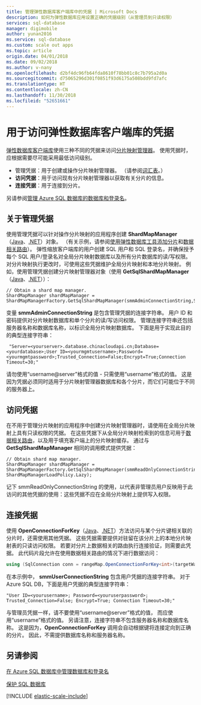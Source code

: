 ```yaml
---
title: 管理弹性数据库客户端库中的凭据 | Microsoft Docs
description: 如何为弹性数据库应用设置正确的凭据级别（从管理员到只读权限）
services: sql-database
manager: digimobile
author: yunan2016
ms.service: sql-database
ms.custom: scale out apps
ms.topic: article
origin.date: 04/01/2018
ms.date: 09/02/2018
ms.author: v-nany
ms.openlocfilehash: d2bf4dc96fb64fda8610f78bb01c8c7b795a2d0a
ms.sourcegitcommit: d75065296d301f0851f93d6175a508bdd9fd7afc
ms.translationtype: HT
ms.contentlocale: zh-CN
ms.lasthandoff: 11/30/2018
ms.locfileid: "52651661"
---
```

# <a name="credentials-used-to-access-the-elastic-database-client-library"></a>用于访问弹性数据库客户端库的凭据
[弹性数据库客户端库](sql-database-elastic-database-client-library.md)使用三种不同的凭据来访问[分片映射管理器](sql-database-elastic-scale-shard-map-management.md)。 使用凭据时，应根据需要尽可能采用最低访问级别。

* 管理凭据：用于创建或操作分片映射管理器。 （请参阅[词汇表](sql-database-elastic-scale-glossary.md)。） 
* **访问凭据**：用于访问现有分片映射管理器以获取有关分片的信息。
* **连接凭据**：用于连接到分片。 

另请参阅[管理 Azure SQL 数据库的数据库和登录名](sql-database-manage-logins.md)。 

## <a name="about-management-credentials"></a>关于管理凭据
使用管理凭据可以针对操作分片映射的应用程序创建 **ShardMapManager**（[Java](https://docs.microsoft.com/java/api/com.microsoft.azure.elasticdb.shard.mapmanager._shard_map_manager)、[.NET](https://docs.azure.cn/zh-cn/dotnet/api/microsoft.azure.sqldatabase.elasticscale.shardmanagement.shardmapmanager)）对象。 （有关示例，请参阅[使用弹性数据库工具添加分片](sql-database-elastic-scale-add-a-shard.md)和[数据相关路由](sql-database-elastic-scale-data-dependent-routing.md)）。 弹性缩放客户端库的用户创建 SQL 用户和 SQL 登录名，并确保授予每个 SQL 用户/登录名对全局分片映射数据库以及所有分片数据库的读/写权限。 对分片映射执行更改时，可使用这些凭据维护全局分片映射和本地分片映射。 例如，使用管理凭据创建分片映射管理器对象（使用 **GetSqlShardMapManager**（[Java](https://docs.microsoft.com/java/api/com.microsoft.azure.elasticdb.shard.mapmanager._shard_map_manager_factory.getsqlshardmapmanager)、[.NET](https://msdn.microsoft.com/library/azure/microsoft.azure.sqldatabase.elasticscale.shardmanagement.shardmapmanagerfactory.getsqlshardmapmanager.aspx)））： 

```
// Obtain a shard map manager. 
ShardMapManager shardMapManager = ShardMapManagerFactory.GetSqlShardMapManager(smmAdminConnectionString,ShardMapManagerLoadPolicy.Lazy); 
```

变量 **smmAdminConnectionString** 是包含管理凭据的连接字符串。 用户 ID 和密码提供对分片映射数据库和单个分片的读/写访问权限。 管理连接字符串还包括服务器名称和数据库名称，以标识全局分片映射数据库。 下面是用于实现此目的的典型连接字符串：

```
 "Server=<yourserver>.database.chinacloudapi.cn;Database=<yourdatabase>;User ID=<yourmgmtusername>;Password=<yourmgmtpassword>;Trusted_Connection=False;Encrypt=True;Connection Timeout=30;" 
```

请勿使用“username@server”格式的值 - 只需使用“username”格式的值。  这是因为凭据必须同时适用于分片映射管理器数据库和各个分片，而它们可能位于不同的服务器上。

## <a name="access-credentials"></a>访问凭据
在不用于管理分片映射的应用程序中创建分片映射管理器时，请使用在全局分片映射上具有只读权限的凭据。 在这些凭据下从全局分片映射检索到的信息可用于[数据相关路由](sql-database-elastic-scale-data-dependent-routing.md)，以及用于填充客户端上的分片映射缓存。 通过与 **GetSqlShardMapManager** 相同的调用模式提供凭据： 

```
// Obtain shard map manager. 
ShardMapManager shardMapManager = ShardMapManagerFactory.GetSqlShardMapManager(smmReadOnlyConnectionString, ShardMapManagerLoadPolicy.Lazy);  
```

记下 smmReadOnlyConnectionString 的使用，以代表非管理员用户反映用于此访问的其他凭据的使用：这些凭据不应在全局分片映射上提供写入权限。 

## <a name="connection-credentials"></a>连接凭据
使用 **OpenConnectionForKey**（[Java](https://docs.microsoft.com/java/api/com.microsoft.azure.elasticdb.shard.mapper._list_shard_mapper.openconnectionforkey)、[.NET](https://docs.azure.cn/zh-cn/dotnet/api/microsoft.azure.sqldatabase.elasticscale.shardmanagement.shardmap)）方法访问与某个分片键相关联的分片时，还需使用其他凭据。 这些凭据需要提供对驻留在该分片上的本地分片映射表的只读访问权限。 若要对分片上数据相关的路由执行连接验证，则需要此凭据。 此代码片段允许在使用数据相关路由的情况下进行数据访问： 

```csharp
using (SqlConnection conn = rangeMap.OpenConnectionForKey<int>(targetWarehouse, smmUserConnectionString, ConnectionOptions.Validate)) 
```

在本示例中， **smmUserConnectionString** 包含用户凭据的连接字符串。 对于 Azure SQL DB，下面是用户凭据的典型连接字符串： 

```
"User ID=<yourusername>; Password=<youruserpassword>; Trusted_Connection=False; Encrypt=True; Connection Timeout=30;"  
```

与管理员凭据一样，请不要使用“username@server”格式的值， 而应使用“username”格式的值。  另请注意，连接字符串不包含服务器名称和数据库名称。 这是因为，**OpenConnectionForKey** 调用会自动根据键将连接定向到正确的分片。 因此，不需提供数据库名称和服务器名称。 

## <a name="see-also"></a>另请参阅
[在 Azure SQL 数据库中管理数据库和登录名](sql-database-manage-logins.md)

[保护 SQL 数据库](sql-database-security-overview.md)


[!INCLUDE [elastic-scale-include](../../includes/elastic-scale-include.md)]

